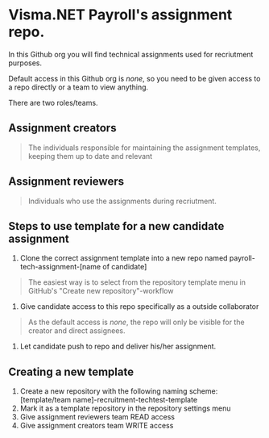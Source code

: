 # Visma.NET Payroll's assignment repo.

In this Github org you will find technical assignments used for recriutment purposes.

Default access in this Github org is *none*, so you need to be given access to a repo directly or a team to view anything.

There are two roles/teams. 
## Assignment creators
> The individuals responsible for maintaining the assignment templates, keeping them up to date and relevant
## Assignment reviewers
> Individuals who use the assignments during recriutment.


## Steps to use template for a new candidate assignment
1. Clone the correct assignment template into a new repo named payroll-tech-assignment-[name of candidate]
> The easiest way is to select from the repository template menu in GitHub's "Create new repository"-workflow
1. Give candidate access to this repo specifically as a outside collaborator
> As the default access is *none*, the repo will only be visible for the creator and direct assignees.
1. Let candidate push to repo and deliver his/her assignment.

## Creating a new template
1. Create a new repository with the following naming scheme: [template/team name]-recruitment-techtest-template
1. Mark it as a template repository in the repository settings menu
1. Give assignment reviewers team READ access
1. Give assignment creators team WRITE access
